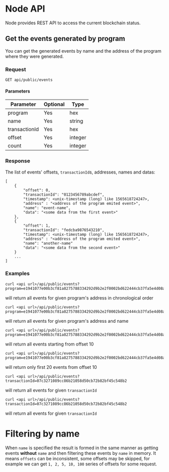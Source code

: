 
# Node API

Node provides REST API to access the current blockchain status.

## Get the events generated by program
You can get the generated events by name and the address of the program where they were generated.

### Request

`GET api/public/events`

#### Parameters

|Parameter|Optional|Type|
|---|--|---|
|program|Yes|hex|
|name|Yes|string|
|transactionId|Yes|hex|
|offset|Yes|integer|
|count|Yes|integer|

### Response

The list of events' offsets, `transactionId`s, addresses, names and datas:
```
[
    {
        "offset": 0,
        "transactionId": "0123456789abcdef",
        "timestamp": <unix-timestamp (long) like 1565618724247>,
        "address" : "<address of the program emited event>",
        "name": "event-name",
        "data": "<some data from the first event>"                
    },    
    {
        "offset": 1,       
        "transactionId": "fedcba9876543210",
        "timestamp": <unix-timestamp (long) like 1565618724247>,
        "address" : "<address of the program emited event>",
        "name": "another-name"
        "data": "<some data from the second event>"               
    }
    ...
]
```

### Examples
```
curl <api url>/api/public/events?program=e1941077e00b3cf81a8275788334292d9b2e2f0002bd622444cb37fa5e4d08a0
```
will return all events for given program's address in chronological order

```
curl <api url>/api/public/events?program=e1941077e00b3cf81a8275788334292d9b2e2f0002bd622444cb37fa5e4d08a0&name=myevent
```
will return all events for given program's address and name

```
curl <api url>/api/public/events?program=e1941077e00b3cf81a8275788334292d9b2e2f0002bd622444cb37fa5e4d08a0&name=myevent&offset=10
```
will return all events starting from offset 10

```
curl <api url>/api/public/events?program=e1941077e00b3cf81a8275788334292d9b2e2f0002bd622444cb37fa5e4d08a0&name=myevent&offset=10&count=20
```
will return only first 20 events from offset 10

```
curl <api url>/api/public/events?transactionId=07c3271089cc86b21058d50cb72b82bf45c548b2
```
will return all events for given `transactionId`

```
curl <api url>/api/public/events?transactionId=07c3271089cc86b21058d50cb72b82bf45c548b2
```
will return all events for given `transactionId`

# Filtering by name

When `name` is specified the result is formed in the same manner 
as getting events **without** `name` and then filtering these events by `name` in memory. 
It means `offsets` can be inconsistent, some offsets may be skipped, for example 
we can get `1, 2, 5, 10, 100` series of offsets for some request.